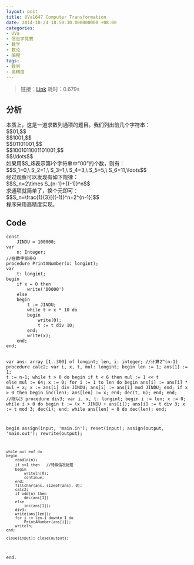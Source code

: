 ```yaml
---
layout: post
title: UVa1647 Computer Transformation
date: 2014-10-24 18:50:30.000000000 +08:00
categories:
- UVa
- 信息学竞赛
- 数学
- 数论
- 编程
tags:
- 数列
- 高精度
---
```

<blockquote>
<p>链接：<a href="http://uva.onlinejudge.org/index.php?option=com_onlinejudge&amp;Itemid=8&amp;category=825&amp;page=show_problem&amp;problem=4522">Link</a> 耗时：0.679s</p>
</blockquote>
<h2><strong>分析</strong></h2>
<p>本质上，这是一道求数列通项的题目。我们列出前几个字符串：<br />
$$01,$$<br />
$$1001,$$<br />
$$01101001,$$<br />
$$1001011001101001,$$<br />
$$\ldots$$<br />
如果用$S_i$表示第i个字符串中“00”的个数，则有：<br />
$$S_1=0,\ S_2=1,\ S_3=1,\ S_4=3,\ S_5=5,\ S_6=11,\ldots$$<br />
经过观察可以发现有如下规律：<br />
$$S_n=2\times S_{n-1}+{(-1)}^n$$<br />
求通项就简单了，换个元即可：<br />
$$S_n=\frac{1}{3}[{(-1)}^n+2^{n-1}]$$<br />
程序采用高精度实现。</p>
<h2><strong>Code</strong></h2>
<pre><code>const
    JINDU = 100000;
var
    n: Integer;
//在数字前补0
procedure PrintANumber(x: longint);
var
    t: longint;
begin
    if x = 0 then
        write('00000')
    else
    begin
        t := JINDU;
        while t &gt; x * 10 do 
        begin
            write(0);
            t := t div 10;
        end;
        write(x);
    end;
end;

var
    ans: array [1..300] of longint;
    len, i: integer;
//计算2^(n-1)
procedure calc2;
var
    i, x, t, mul: longint;
begin
    len := 1;
    ans[1] := 1;
    t := n-1;
    while t &gt; 0 do
    begin
        if t &lt; 6 then 
            mul := 1 &lt;&lt; t
        else 
            mul := 64;
        x := 0;
        for i := 1 to len do
        begin
            ans[i] := ans[i] * mul + x;
            x := ans[i] div JINDU;
            ans[i] := ans[i] mod JINDU;
        end;
        if x &gt; 0 then
        begin
            inc(len);
            ans[len] := x;
        end;
        dec(t, 6);
    end; 
end;
//除以3
procedure div3;
var
    i, x, t: longint;
begin
    i := len;
    x := 0;
    while i &gt; 0 do
    begin
        t := (x * JINDU + ans[i]);
        ans[i] := t div 3;
        x := t mod 3;
        dec(i);
    end;
    while ans[len] = 0 do dec(len);
end;

begin
    assign(input, 'main.in'); reset(input);
    assign(output, 'main.out'); rewrite(output);

    while not eof do
    begin
        readln(n);
        if n=1 then   //特殊情况处理
        begin
            writeln(0);
            continue;
        end;
        fillchar(ans, sizeof(ans), 0);
        calc2;
        if odd(n) then
            dec(ans[1])
        else
            inc(ans[1]);
        div3;
        write(ans[len]);
        for i := len-1 downto 1 do 
            PrintANumber(ans[i]);
        writeln;
    end;

    close(input); close(output);
end.
</code></pre>
